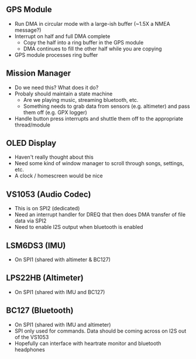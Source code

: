 ## GPS Module
- Run DMA in circular mode with a large-ish buffer (~1.5X a NMEA message?)
- Interrupt on half and full DMA complete
  - Copy the half into a ring buffer in the GPS module
  - DMA continues to fill the other half while you are copying
- GPS module processes ring buffer 

## Mission Manager
- Do we need this?  What does it do?
- Probaly should maintain a state machine
  - Are we playing music, streaming bluetooth, etc.
  - Something needs to grab data from sensors (e.g. altimeter) and pass them off (e.g. GPX logger)
- Handle button press interrupts and shuttle them off to the appropriate thread/module

## OLED Display
- Haven't really thought about this
- Need some kind of window manager to scroll through songs, settings, etc.
- A clock / homescreen would be nice

## VS1053 (Audio Codec)
- This is on SPI2 (dedicated)
- Need an interrupt handler for DREQ that then does DMA transfer of file data via SPI2
- Need to enable I2S output when bluetooth is enabled

## LSM6DS3 (IMU)
- On SPI1 (shared with altimeter & BC127)

## LPS22HB (Altimeter)
- On SPI1 (shared with IMU and BC127)

## BC127 (Bluetooth)
- On SPI1 (shared with IMU and altimeter)
- SPI only used for commands.  Data should be coming across on I2S out of the VS1053
- Hopefully can interface with heartrate monitor and bluetooth headphones
